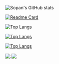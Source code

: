 ![Sopan's GitHub stats](https://github-readme-stats.vercel.app/api?username=gitproject09&show_icons=true&theme=radical)

[![Readme Card](https://github-readme-stats.vercel.app/api/pin/?username=gitproject09&repo=github-readme-stats)](https://github.com/gitproject09/github-readme-stats)

[![Top Langs](https://github-readme-stats.vercel.app/api/top-langs/?username=gitproject09)](https://github.com/gitproject09/github-readme-stats)

[![Top Langs](https://github-readme-stats.vercel.app/api/top-langs/?username=gitproject09&exclude_repo=github-readme-stats,gitproject09.github.io)](https://github.com/gitproject09/github-readme-stats)

[![Top Langs](https://github-readme-stats.vercel.app/api/top-langs/?username=gitproject09&langs_count=8)](https://github.com/gitproject09/github-readme-stats)

<a href="https://github.com/gitproject09/github-readme-stats">
  <img align="center" src="https://github-readme-stats.vercel.app/api/pin/?username=gitproject09&repo=github-readme-stats" />
</a>
<a href="https://github.com/gitproject09/MaterialAnimationsDemo">
  <img align="center" src="https://github-readme-stats.vercel.app/api/pin/?username=gitproject09&repo=MaterialAnimationsDemo" />
</a>
